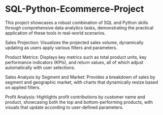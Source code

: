 # SQL-Python-Ecommerce-Project
 This project showcases a robust combination of SQL and Python skills through comprehensive data analytics tasks, demonstrating the practical application of these tools in real-world scenarios.

Sales Projection:
Visualizes the projected sales volume, dynamically updating as users apply various filters and parameters.

Product Metrics:
Displays key metrics such as total product units, key performance indicators (KPIs), and return values, all of which adjust automatically with user selections.

Sales Analysis by Segment and Market:
Provides a breakdown of sales by segment and geographic market, with charts that dynamically resize based on applied filters.

Profit Analysis:
Highlights profit contributions by customer name and product, showcasing both the top and bottom-performing products, with visuals that update according to user-defined parameters.

